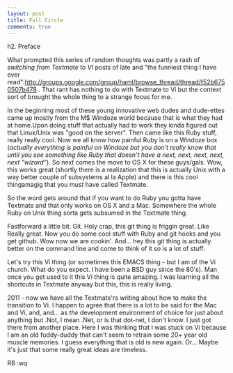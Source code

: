 ```yaml
---
layout: post
title: Full Circle
comments: true
---
```

h2. Preface

What prompted this series of random thoughts was partly a rash of _switching from Textmate to VI_ posts of late and "the funniest thing I have ever read":http://groups.google.com/group/haml/browse_thread/thread/f52b6750507b478 . That rant has nothing to do with Textmate to Vi but the context sort of brought the whole thing to a strange focus for me.

In the beginning most of these young innovative web dudes and dude-ettes came up mostly from the M$ Windoze world because that is what they had at home.Upon doing stuff that actually had to work they kinda figured out that Linux/Unix was "good on the server". Then came like this Ruby stuff, really really cool. Now we all know how painful Ruby is on a Windoze box (_actually everything is painful on Windoze but you don't really know that until you see something like Ruby that doesn't have a next, next, next, next, next "wizard"_). So next comes the move to OS X for these guys/gals. Wow, this works great (shortly there is a realization that this is actually Unix with a way better couple of subsystems al la Apple) and there is this cool thingamagig that you *must* have called Textmate.

So the word gets around that if you want to do Ruby you gotta have Textmate and that only works on OS X and a Mac. Somewhere the whole Ruby on Unix thing sorta gets subsumed in the Textmate thing.

Fastforward a little bit. Git. Holy crap, this git thing is friggin great. Like Really great. Now you do some cool stuff with Ruby and git hooks and you get github. Wow now we are cookin'. And... hey this git thing is actually better on the command line and come to think of it so is a lot of stuff.

Let's try this Vi thing (or sometimes this EMACS thing - but I am of the Vi church. What do you expect. I have been a BSD guy since the 80's).
Man once you get used to it this Vi thing is quite amazing. I was learning all the shortcuts in Textmate anyway but this, this is really living.

2011 - now we have all the Textmate'rs writing about how to make the transition to Vi. I happen to agree that there is a lot to be said for the Mac and Vi, and, and... as _the_ development environment of choice for just about anything but .Not, I mean .Net, or is that dot-net, I don't know. I just got there from another place. Here I was thinking that I was stuck on Vi because I am an old fuddy-duddy that can't seem to retrain some 20+ year old muscle memories. I guess everything that is old is new again. Or... Maybe it's just that some really great ideas are timeless.

RB
:wq
